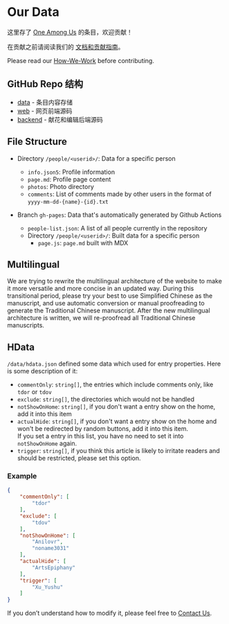 # Our Data 

这里存了 [One Among Us](https://one-among.us/) 的条目，欢迎贡献！

在贡献之前请阅读我们的 [文档和贡献指南](https://github.com/one-among-us/how-we-work/blob/main/README-zh_Hans.md)。

Please read our [How-We-Work](https://github.com/one-among-us/how-we-work/blob/main/README.md) before contributing.

## GitHub Repo 结构

* [data](https://github.com/one-among-us/data) - 条目内容存储
* [web](https://github.com/one-among-us/web) - 网页前端源码
* [backend](https://github.com/one-among-us/backend) - 献花和编辑后端源码

## File Structure

* Directory `/people/<userid>/`: Data for a specific person
  * `info.json5`: Profile information
  * `page.md`: Profile page content
  * `photos`: Photo directory
  * `comments`: List of comments made by other users in the format of `yyyy-mm-dd-{name}-{id}.txt`

* Branch `gh-pages`: Data that's automatically generated by Github Actions
  * `people-list.json`: A list of all people currently in the repository
  * Directory `/people/<userid>/`: Built data for a specific person
    * `page.js`: `page.md` built with MDX

## Multilingual

We are trying to rewrite the multilingual architecture of the website to make it more versatile and more concise in an updated way. During this transitional period, please try your best to use Simplified Chinese as the manuscript, and use automatic conversion or manual proofreading to generate the Traditional Chinese manuscript. After the new multilingual architecture is written, we will re-proofread all Traditional Chinese manuscripts.

<!--
## 生成/更新繁体文稿

更新简体文稿之后请手动执行一个脚本生成繁体文稿。（因为 Github Actions 奇怪的问题太多了，还好难测试，还是换成本地构建啦）

构建环境需要安装 docker, 然后 `docker-compose up` 就可以更新繁体了!

这个脚本不会覆盖在已有的繁体文件上的更改，更新已经生成过繁体的简体文稿之后会自动合并，不过还是要手动检查一下哦。
-->

## HData

`/data/hdata.json` defined some data which used for entry properties. Here is some description of it:

* `commentOnly`: `string[]`, the entries which include comments only, like `tdor` or `tdov`
* `exclude`: `string[]`, the directories which would not be handled
* `notShowOnHome`: `string[]`, if you don't want a entry show on the home, add it into this item
* `actualHide`: `string[]`, if you don't want a entry show on the home and won't be redirected by random buttons, add it into this item.  
  If you set a entry in this list, you have no need to set it into `notShowOnHome` again.
* `trigger`: `string[]`, if you think this article is likely to irritate readers and should be restricted, please set this option.

### Example

```json
{
    "commentOnly": [
        "tdor"
    ],
    "exclude": [
        "tdov"
    ],
    "notShowOnHome": [
        "Anilovr",
        "noname3031"
    ],
    "actualHide": [
        "ArtsEpiphany"
    ],
    "trigger": [
        "Xu_Yushu"
    ]
}
```

If you don’t understand how to modify it, please feel free to [Contact Us](https://one-among.us/about/).
